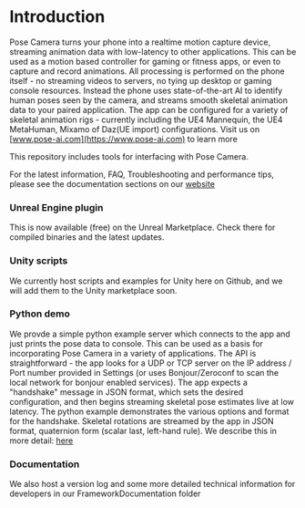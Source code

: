 # Introduction
Pose Camera turns your phone into a realtime motion capture device, streaming animation data with low-latency to other applications.  This can be used as a motion based controller for gaming or fitness apps, or even to capture and record animations.  All processing is performed on the phone itself - no streaming videos to servers, no tying up desktop or gaming console resources.  Instead the phone uses state-of-the-art AI to identify human poses seen by the camera, and streams smooth skeletal animation data to your paired application.  The app can be configured for a variety of skeletal animation rigs - currently including the UE4 Mannequin, the UE4 MetaHuman, Mixamo of Daz(UE import) configurations.  Visit us on [www.pose-ai.com](https://www.pose-ai.com) to learn more

This repository includes tools for interfacing with Pose Camera. 

For the latest information, FAQ, Troubleshooting and performance tips, please see the documentation sections on our [website](https://www.pose-ai.com)


### Unreal Engine plugin
This is now available (free) on the Unreal Marketplace.  Check there for compiled binaries and the latest updates.

### Unity scripts
We currently host scripts and examples for Unity here on Github, and we will add them to the Unity marketplace soon.


### Python demo
We provde a simple python example server which connects to the app and just prints the pose data to console.  This can be used as a basis for incorporating Pose Camera in a variety of applications.  The API is straightforward - the app looks for a UDP or TCP server on the IP address / Port number provided in Settings (or uses Bonjour/Zeroconf to scan the local network for bonjour enabled services).  The app expects a "handshake" message in JSON format, which sets the desired configuration, and then begins streaming skeletal pose estimates live at low latency.  The python example demonstrates the various options and format for the handshake.  Skeletal rotations are streamed by the app in JSON format, quaternion form (scalar last, left-hand rule).  We describe this in more detail: [here](https://github.com/PoseAI/PoseCameraAPI/blob/main/FrameworkDocumentation/StreamFormat.md)


### Documentation
We also host a version log and some more detailed technical information for developers in our FrameworkDocumentation folder
